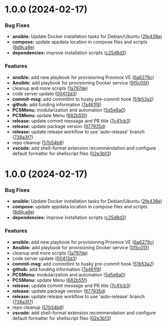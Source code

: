 # 1.0.0 (2024-02-17)


### Bug Fixes

* **ansible:** Update Docker installation tasks for Debian/Ubuntu ([2fe438e](https://github.com/NorkzYT/wolflith/commit/2fe438ec214abd79dad2d68136d4b9527fe6a86c))
* **compose:** update appdata location in compose files and scripts ([8d9ca9e](https://github.com/NorkzYT/wolflith/commit/8d9ca9e955fd1e8a02b06819824c6ef2fde5f18d))
* **dependencies:** improve installation scripts ([c25d8d2](https://github.com/NorkzYT/wolflith/commit/c25d8d214eecc8d72147e8f14474dbf5d8174867))


### Features

* **ansible:** add new playbook for provisioning Proxmox VE ([6a6279c](https://github.com/NorkzYT/wolflith/commit/6a6279cfac899a625fb48a72a1e7dfacc67b14ae))
* **Ansible:** add playbook for provisioning Docker service ([5f5c05f](https://github.com/NorkzYT/wolflith/commit/5f5c05fb9bd3f7d4d2587fdbb81dcffa3a7c0832))
* cleanup and more scripts ([1a797de](https://github.com/NorkzYT/wolflith/commit/1a797de8d7f8cf5a2fd3081d93405d591b3add85))
* code server update ([00413d3](https://github.com/NorkzYT/wolflith/commit/00413d359d59a305d0cd74b12a5ab7f771295611))
* **commit-msg:** add commitlint to husky pre-commit hook ([51b53a2](https://github.com/NorkzYT/wolflith/commit/51b53a29d699000d0d7ab696bf41f04155f38ad5))
* **github:** add funding information ([7a461f8](https://github.com/NorkzYT/wolflith/commit/7a461f8f664a36064449435cbe33b00d2db00074))
* **PCSMenu:** modularization and automation ([5d5e6a0](https://github.com/NorkzYT/wolflith/commit/5d5e6a0d821505e5343d9750d1656cf053b69dc8))
* **PCSMenu:** update Menu ([682b55f](https://github.com/NorkzYT/wolflith/commit/682b55fc8705e0f73230a4a490c546a077bb1bdc))
* **release:** update commit message and PR title ([7c41cb3](https://github.com/NorkzYT/wolflith/commit/7c41cb3f7440012dc8f598362f7b9041c3055cce))
* **release:** update package version ([977935d](https://github.com/NorkzYT/wolflith/commit/977935d1d485476d4528c67ee331a58e1bcddf06))
* **release:** update release workflow to use 'auto-release' branch ([738a3f7](https://github.com/NorkzYT/wolflith/commit/738a3f7c21e317d6d51ab247dbc65e2b0513bf19))
* repo cleanup ([57b54b8](https://github.com/NorkzYT/wolflith/commit/57b54b82109873f244c2ae9897fa80ece0da911d))
* **vscode:** add shell-format extension recommendation and configure default formatter for shellscript files ([02e3b13](https://github.com/NorkzYT/wolflith/commit/02e3b13f5a97b1d139d1f0994c996e8cc26f3654))

# 1.0.0 (2024-02-17)


### Bug Fixes

* **ansible:** Update Docker installation tasks for Debian/Ubuntu ([2fe438e](https://github.com/NorkzYT/wolflith/commit/2fe438ec214abd79dad2d68136d4b9527fe6a86c))
* **compose:** update appdata location in compose files and scripts ([8d9ca9e](https://github.com/NorkzYT/wolflith/commit/8d9ca9e955fd1e8a02b06819824c6ef2fde5f18d))
* **dependencies:** improve installation scripts ([c25d8d2](https://github.com/NorkzYT/wolflith/commit/c25d8d214eecc8d72147e8f14474dbf5d8174867))


### Features

* **ansible:** add new playbook for provisioning Proxmox VE ([6a6279c](https://github.com/NorkzYT/wolflith/commit/6a6279cfac899a625fb48a72a1e7dfacc67b14ae))
* **Ansible:** add playbook for provisioning Docker service ([5f5c05f](https://github.com/NorkzYT/wolflith/commit/5f5c05fb9bd3f7d4d2587fdbb81dcffa3a7c0832))
* cleanup and more scripts ([1a797de](https://github.com/NorkzYT/wolflith/commit/1a797de8d7f8cf5a2fd3081d93405d591b3add85))
* code server update ([00413d3](https://github.com/NorkzYT/wolflith/commit/00413d359d59a305d0cd74b12a5ab7f771295611))
* **commit-msg:** add commitlint to husky pre-commit hook ([51b53a2](https://github.com/NorkzYT/wolflith/commit/51b53a29d699000d0d7ab696bf41f04155f38ad5))
* **github:** add funding information ([7a461f8](https://github.com/NorkzYT/wolflith/commit/7a461f8f664a36064449435cbe33b00d2db00074))
* **PCSMenu:** modularization and automation ([5d5e6a0](https://github.com/NorkzYT/wolflith/commit/5d5e6a0d821505e5343d9750d1656cf053b69dc8))
* **PCSMenu:** update Menu ([682b55f](https://github.com/NorkzYT/wolflith/commit/682b55fc8705e0f73230a4a490c546a077bb1bdc))
* **release:** update commit message and PR title ([7c41cb3](https://github.com/NorkzYT/wolflith/commit/7c41cb3f7440012dc8f598362f7b9041c3055cce))
* **release:** update package version ([977935d](https://github.com/NorkzYT/wolflith/commit/977935d1d485476d4528c67ee331a58e1bcddf06))
* **release:** update release workflow to use 'auto-release' branch ([738a3f7](https://github.com/NorkzYT/wolflith/commit/738a3f7c21e317d6d51ab247dbc65e2b0513bf19))
* repo cleanup ([57b54b8](https://github.com/NorkzYT/wolflith/commit/57b54b82109873f244c2ae9897fa80ece0da911d))
* **vscode:** add shell-format extension recommendation and configure default formatter for shellscript files ([02e3b13](https://github.com/NorkzYT/wolflith/commit/02e3b13f5a97b1d139d1f0994c996e8cc26f3654))
